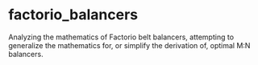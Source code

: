 # factorio_balancers
Analyzing the mathematics of Factorio belt balancers, attempting to generalize the mathematics for, or simplify the derivation of, optimal M:N balancers.
